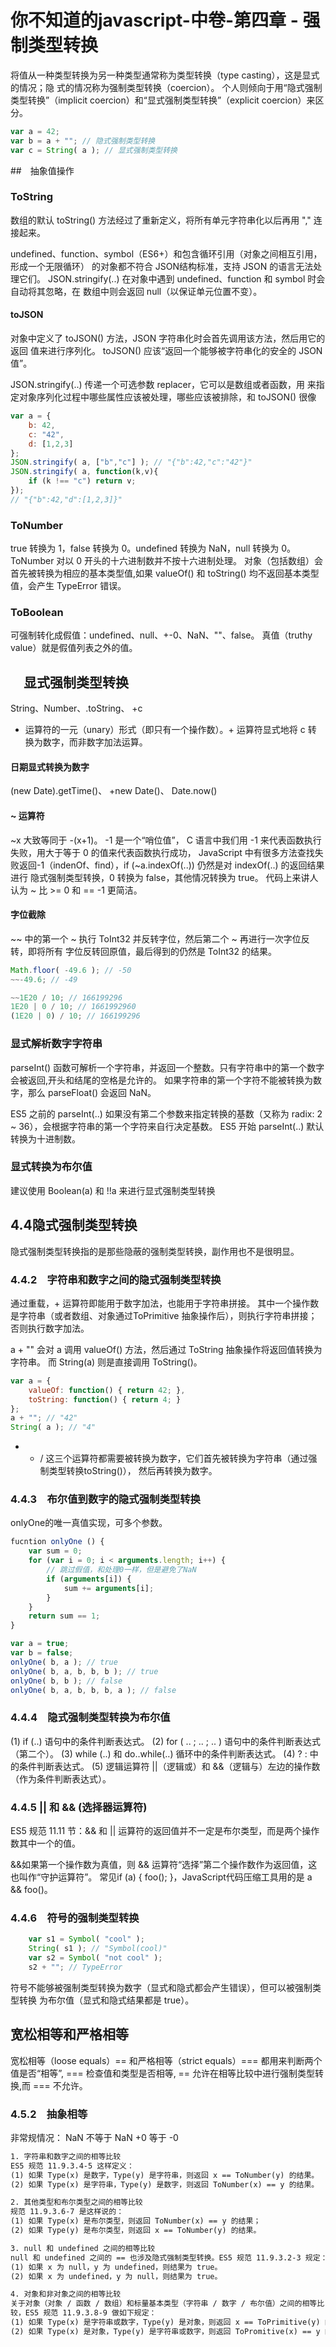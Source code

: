 # 你不知道的javascript-中卷-第四章 - 强制类型转换

将值从一种类型转换为另一种类型通常称为类型转换（type casting），这是显式的情况；隐
式的情况称为强制类型转换（coercion）。
个人则倾向于用“隐式强制类型转换”（implicit coercion）和“显式强制类型转换”（explicit coercion）来区分。
``` javascript
var a = 42;
var b = a + ""; // 隐式强制类型转换
var c = String( a ); // 显式强制类型转换
```
##　抽象值操作
### ToString
数组的默认 toString() 方法经过了重新定义，将所有单元字符串化以后再用 "," 连接起来。

undefined、function、symbol（ES6+）和包含循环引用（对象之间相互引用，形成一个无限循环）
的对象都不符合 JSON结构标准，支持 JSON 的语言无法处理它们。
JSON.stringify(..) 在对象中遇到 undefined、function 和 symbol 时会自动将其忽略，在
数组中则会返回 null（以保证单元位置不变）。

#### toJSON
对象中定义了 toJSON() 方法，JSON 字符串化时会首先调用该方法，然后用它的返回
值来进行序列化。
toJSON() 应该“返回一个能够被字符串化的安全的 JSON 值”。

JSON.stringify(..) 传递一个可选参数 replacer，它可以是数组或者函数，用
来指定对象序列化过程中哪些属性应该被处理，哪些应该被排除，和 toJSON() 很像

``` javascript
var a = {
    b: 42,
    c: "42",
    d: [1,2,3]
};
JSON.stringify( a, ["b","c"] ); // "{"b":42,"c":"42"}"
JSON.stringify( a, function(k,v){
    if (k !== "c") return v;
});
// "{"b":42,"d":[1,2,3]}"
```

### ToNumber
true 转换为 1，false 转换为 0。undefined 转换为 NaN，null 转换为 0。
ToNumber 对以 0 开头的十六进制数并不按十六进制处理。
对象（包括数组）会首先被转换为相应的基本类型值,如果 valueOf() 和 toString() 均不返回基本类型值，会产生 TypeError 错误。


### ToBoolean
可强制转化成假值：undefined、null、+-0、NaN、""、false。
真值（truthy value）就是假值列表之外的值。


## 　显式强制类型转换
String、Number、.toString、 +c
+ 运算符的一元（unary）形式（即只有一个操作数）。+ 运算符显式地将 c 转
换为数字，而非数字加法运算。

####  日期显式转换为数字
(new Date).getTime()、  +new Date()、  Date.now()

#### ~ 运算符
~x 大致等同于 -(x+1)。
-1 是一个“哨位值”， C 语言中我们用 -1 来代表函数执行失败，用大于等于 0 的值来代表函数执行成功，
JavaScript 中有很多方法查找失败返回-1（indenOf、find），if (~a.indexOf(..)) 仍然是对 indexOf(..) 的返回结果进行
隐式强制类型转换，0 转换为 false，其他情况转换为 true。
代码上来讲人认为 ~ 比 >= 0 和 == -1 更简洁。

#### 字位截除
~~ 中的第一个 ~ 执行 ToInt32 并反转字位，然后第二个 ~ 再进行一次字位反转，即将所有
字位反转回原值，最后得到的仍然是 ToInt32 的结果。
``` javascript
Math.floor( -49.6 ); // -50
~~-49.6; // -49

~~1E20 / 10; // 166199296
1E20 | 0 / 10; // 1661992960
(1E20 | 0) / 10; // 166199296
```

### 显式解析数字字符串
parseInt() 函数可解析一个字符串，并返回一个整数。只有字符串中的第一个数字会被返回,开头和结尾的空格是允许的。
如果字符串的第一个字符不能被转换为数字，那么 parseFloat() 会返回 NaN。

ES5 之前的 parseInt(..) 如果没有第二个参数来指定转换的基数（又称为 radix: 2 ~ 36），会根据字符串的第一个字符来自行决定基数。
ES5 开始 parseInt(..) 默认转换为十进制数。

### 显式转换为布尔值
建议使用 Boolean(a) 和 !!a 来进行显式强制类型转换


## 4.4隐式强制类型转换
隐式强制类型转换指的是那些隐蔽的强制类型转换，副作用也不是很明显。

### 4.4.2　字符串和数字之间的隐式强制类型转换
通过重载，+ 运算符即能用于数字加法，也能用于字符串拼接。
其中一个操作数是字符串（或者数组、对象通过ToPrimitive 抽象操作后），则执行字符串拼接；否则执行数字加法。

a + "" 会对 a 调用 valueOf() 方法，然后通过 ToString 抽象操作将返回值转换为字符串。
而 String(a) 则是直接调用 ToString()。
``` javascript
var a = {
    valueOf: function() { return 42; },
    toString: function() { return 4; }
};
a + ""; // "42"
String( a ); // "4"
```

- * / 这三个运算符都需要被转换为数字，它们首先被转换为字符串（通过强制类型转换toString()），
然后再转换为数字。

### 4.4.3　布尔值到数字的隐式强制类型转换
onlyOne的唯一真值实现，可多个参数。
``` javascript
fucntion onlyOne () {
    var sum = 0;
    for (var i = 0; i < arguments.length; i++) {
        // 跳过假值，和处理0一样，但是避免了NaN
        if (arguments[i]) {
            sum += arguments[i];
        }
    }
    return sum == 1;
}

var a = true;
var b = false;
onlyOne( b, a ); // true
onlyOne( b, a, b, b, b ); // true
onlyOne( b, b ); // false
onlyOne( b, a, b, b, b, a ); // false
```

### 4.4.4　隐式强制类型转换为布尔值
(1) if (..) 语句中的条件判断表达式。
(2) for ( .. ; .. ; .. ) 语句中的条件判断表达式（第二个）。
(3) while (..) 和 do..while(..) 循环中的条件判断表达式。
(4) ? : 中的条件判断表达式。
(5) 逻辑运算符 ||（逻辑或）和 &&（逻辑与）左边的操作数（作为条件判断表达式）。

### 4.4.5 || 和 && (选择器运算符)
ES5 规范 11.11 节：&& 和 || 运算符的返回值并不一定是布尔类型，而是两个操作数其中一个的值。

&&如果第一个操作数为真值，则 && 运算符“选择”第二个操作数作为返回值，这也叫作“守护运算符”。
常见if (a) { foo(); }，JavaScript代码压缩工具用的是 a && foo()。

### 4.4.6　符号的强制类型转换
``` javascript
    var s1 = Symbol( "cool" );
    String( s1 ); // "Symbol(cool)"
    var s2 = Symbol( "not cool" );
    s2 + ""; // TypeError
```
符号不能够被强制类型转换为数字（显式和隐式都会产生错误），但可以被强制类型转换
为布尔值（显式和隐式结果都是 true）。


## 宽松相等和严格相等
宽松相等（loose equals）== 和严格相等（strict equals）=== 都用来判断两个值是否“相等”,
=== 检查值和类型是否相等, == 允许在相等比较中进行强制类型转换,而 === 不允许。

### 4.5.2　抽象相等
非常规情况：
NaN 不等于 NaN
+0 等于 -0

``` txt
1. 字符串和数字之间的相等比较
ES5 规范 11.9.3.4-5 这样定义：
(1) 如果 Type(x) 是数字，Type(y) 是字符串，则返回 x == ToNumber(y) 的结果。
(2) 如果 Type(x) 是字符串，Type(y) 是数字，则返回 ToNumber(x) == y 的结果。

2. 其他类型和布尔类型之间的相等比较
规范 11.9.3.6-7 是这样说的：
(1) 如果 Type(x) 是布尔类型，则返回 ToNumber(x) == y 的结果；
(2) 如果 Type(y) 是布尔类型，则返回 x == ToNumber(y) 的结果。

3. null 和 undefined 之间的相等比较
null 和 undefined 之间的 == 也涉及隐式强制类型转换。ES5 规范 11.9.3.2-3 规定：
(1) 如果 x 为 null，y 为 undefined，则结果为 true。
(2) 如果 x 为 undefined，y 为 null，则结果为 true。

4. 对象和非对象之间的相等比较
关于对象（对象 / 函数 / 数组）和标量基本类型（字符串 / 数字 / 布尔值）之间的相等比
较，ES5 规范 11.9.3.8-9 做如下规定：
(1) 如果 Type(x) 是字符串或数字，Type(y) 是对象，则返回 x == ToPrimitive(y) 的结果；
(2) 如果 Type(x) 是对象，Type(y) 是字符串或数字，则返回 ToPromitive(x) == y 的结果。
```
